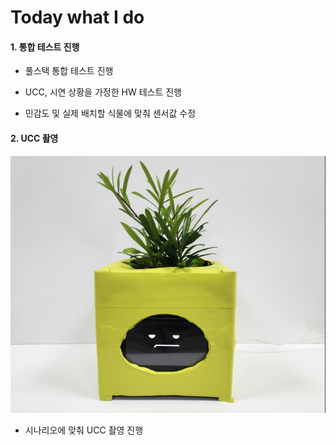 # Today what I do

#### 1. 통합 테스트 진행

- 풀스택 통합 테스트 진행

- UCC, 시연 상황을 가정한 HW 테스트 진행

- 민감도 및 실제 배치할 식물에 맞춰 센서값 수정

#### 2. UCC 촬영

![image.png](./image.png)

- 시나리오에 맞춰 UCC 촬영 진행
